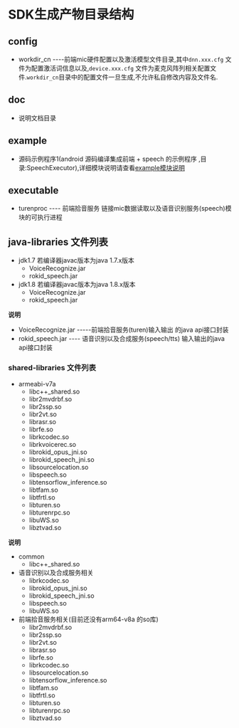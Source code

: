 # SDK生成产物目录结构
## config
* workdir_cn  ----前端mic硬件配置以及激活模型文件目录,其中```dnn.xxx.cfg``` 文件为配置激活词信息以及,```device.xxx.cfg``` 文件为麦克风阵列相关配置文件.```workdir_cn```目录中的配置文件一旦生成,不允许私自修改内容及文件名.

## doc
 - 说明文档目录

## example
 - 源码示例程序1(android 源码编译集成前端 + speech 的示例程序 ,目录:SpeechExecutor),详细模块说明请查看[example模块说明](introduce_speechexecutor.md)

## executable
* turenproc   ---- 前端拾音服务 链接mic数据读取以及语音识别服务(speech)模块的可执行进程
 
## java-libraries  文件列表
* jdk1.7  若编译器javac版本为java 1.7.x版本
  * VoiceRecognize.jar
  * rokid_speech.jar
* jdk1.8  若编译器javac版本为java 1.8.x版本
  * VoiceRecognize.jar
  * rokid_speech.jar

**说明**
* VoiceRecognize.jar    -----前端拾音服务(turen)输入输出 的java api接口封装
* rokid_speech.jar    ---- 语音识别以及合成服务(speech/tts) 输入输出的java api接口封装

### shared-libraries 文件列表
*  armeabi-v7a
   * libc++_shared.so
   * libr2mvdrbf.so
   * libr2ssp.so
   * libr2vt.so
   * librasr.so
   * librfe.so
   * librkcodec.so
   * librkvoicerec.so
   * librokid_opus_jni.so
   * librokid_speech_jni.so
   * libsourcelocation.so
   * libspeech.so
   * libtensorflow_inference.so
   * libtfam.so
   * libtfrtl.so
   * libturen.so
   * libturenrpc.so
   * libuWS.so
   * libztvad.so

**说明**
* common
  * libc++_shared.so
* 语音识别以及合成服务相关
  * librkcodec.so
  * librokid_opus_jni.so
  * librokid_speech_jni.so
  * libspeech.so
  * libuWS.so
* 前端拾音服务相关(目前还没有arm64-v8a 的so库)
  * libr2mvdrbf.so
  * libr2ssp.so
  * libr2vt.so
  * librasr.so
  * librfe.so
  * librkcodec.so
  * libsourcelocation.so
  * libtensorflow_inference.so
  * libtfam.so
  * libtfrtl.so
  * libturen.so
  * libturenrpc.so
  * libztvad.so



